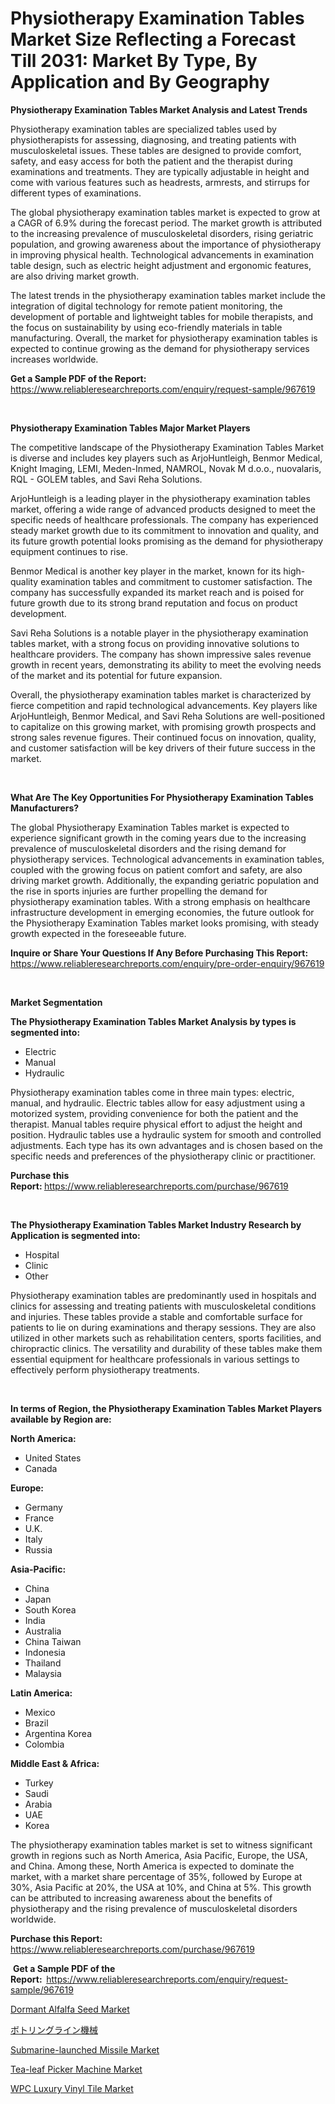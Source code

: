 <p><h1>Physiotherapy Examination Tables Market Size Reflecting a Forecast Till 2031: Market By Type, By Application and By Geography</h1></p><p><strong>Physiotherapy Examination Tables Market Analysis and Latest Trends</strong></p>
<p><p>Physiotherapy examination tables are specialized tables used by physiotherapists for assessing, diagnosing, and treating patients with musculoskeletal issues. These tables are designed to provide comfort, safety, and easy access for both the patient and the therapist during examinations and treatments. They are typically adjustable in height and come with various features such as headrests, armrests, and stirrups for different types of examinations.</p><p>The global physiotherapy examination tables market is expected to grow at a CAGR of 6.9% during the forecast period. The market growth is attributed to the increasing prevalence of musculoskeletal disorders, rising geriatric population, and growing awareness about the importance of physiotherapy in improving physical health. Technological advancements in examination table design, such as electric height adjustment and ergonomic features, are also driving market growth.</p><p>The latest trends in the physiotherapy examination tables market include the integration of digital technology for remote patient monitoring, the development of portable and lightweight tables for mobile therapists, and the focus on sustainability by using eco-friendly materials in table manufacturing. Overall, the market for physiotherapy examination tables is expected to continue growing as the demand for physiotherapy services increases worldwide.</p></p>
<p><strong>Get a Sample PDF of the Report:&nbsp;</strong> <a href="https://www.reliableresearchreports.com/enquiry/request-sample/967619">https://www.reliableresearchreports.com/enquiry/request-sample/967619</a></p>
<p>&nbsp;</p>
<p><strong>Physiotherapy Examination Tables Major Market Players</strong></p>
<p><p>The competitive landscape of the Physiotherapy Examination Tables Market is diverse and includes key players such as ArjoHuntleigh, Benmor Medical, Knight Imaging, LEMI, Meden-Inmed, NAMROL, Novak M d.o.o., nuovalaris, RQL - GOLEM tables, and Savi Reha Solutions.</p><p>ArjoHuntleigh is a leading player in the physiotherapy examination tables market, offering a wide range of advanced products designed to meet the specific needs of healthcare professionals. The company has experienced steady market growth due to its commitment to innovation and quality, and its future growth potential looks promising as the demand for physiotherapy equipment continues to rise.</p><p>Benmor Medical is another key player in the market, known for its high-quality examination tables and commitment to customer satisfaction. The company has successfully expanded its market reach and is poised for future growth due to its strong brand reputation and focus on product development.</p><p>Savi Reha Solutions is a notable player in the physiotherapy examination tables market, with a strong focus on providing innovative solutions to healthcare providers. The company has shown impressive sales revenue growth in recent years, demonstrating its ability to meet the evolving needs of the market and its potential for future expansion.</p><p>Overall, the physiotherapy examination tables market is characterized by fierce competition and rapid technological advancements. Key players like ArjoHuntleigh, Benmor Medical, and Savi Reha Solutions are well-positioned to capitalize on this growing market, with promising growth prospects and strong sales revenue figures. Their continued focus on innovation, quality, and customer satisfaction will be key drivers of their future success in the market.</p></p>
<p>&nbsp;</p>
<p><strong>What Are The Key Opportunities For Physiotherapy Examination Tables Manufacturers?</strong></p>
<p><p>The global Physiotherapy Examination Tables market is expected to experience significant growth in the coming years due to the increasing prevalence of musculoskeletal disorders and the rising demand for physiotherapy services. Technological advancements in examination tables, coupled with the growing focus on patient comfort and safety, are also driving market growth. Additionally, the expanding geriatric population and the rise in sports injuries are further propelling the demand for physiotherapy examination tables. With a strong emphasis on healthcare infrastructure development in emerging economies, the future outlook for the Physiotherapy Examination Tables market looks promising, with steady growth expected in the foreseeable future.</p></p>
<p><strong>Inquire or Share Your Questions If Any Before Purchasing This Report:</strong> <a href="https://www.reliableresearchreports.com/enquiry/pre-order-enquiry/967619">https://www.reliableresearchreports.com/enquiry/pre-order-enquiry/967619</a></p>
<p>&nbsp;</p>
<p><strong>Market Segmentation</strong></p>
<p><strong>The Physiotherapy Examination Tables Market Analysis by types is segmented into:</strong></p>
<p><ul><li>Electric</li><li>Manual</li><li>Hydraulic</li></ul></p>
<p><p>Physiotherapy examination tables come in three main types: electric, manual, and hydraulic. Electric tables allow for easy adjustment using a motorized system, providing convenience for both the patient and the therapist. Manual tables require physical effort to adjust the height and position. Hydraulic tables use a hydraulic system for smooth and controlled adjustments. Each type has its own advantages and is chosen based on the specific needs and preferences of the physiotherapy clinic or practitioner.</p></p>
<p><strong>Purchase this Report:&nbsp;</strong><a href="https://www.reliableresearchreports.com/purchase/967619">https://www.reliableresearchreports.com/purchase/967619</a></p>
<p>&nbsp;</p>
<p><strong>The Physiotherapy Examination Tables Market Industry Research by Application is segmented into:</strong></p>
<p><ul><li>Hospital</li><li>Clinic</li><li>Other</li></ul></p>
<p><p>Physiotherapy examination tables are predominantly used in hospitals and clinics for assessing and treating patients with musculoskeletal conditions and injuries. These tables provide a stable and comfortable surface for patients to lie on during examinations and therapy sessions. They are also utilized in other markets such as rehabilitation centers, sports facilities, and chiropractic clinics. The versatility and durability of these tables make them essential equipment for healthcare professionals in various settings to effectively perform physiotherapy treatments.</p></p>
<p>&nbsp;</p>
<p><strong>In terms of Region, the Physiotherapy Examination Tables Market Players available by Region are:</strong></p>
<p>
    <p> <strong> North America: </strong>
        <ul>
            <li>United States</li>
            <li>Canada</li>
        </ul>
        </p> 
    <p> <strong> Europe: </strong>
        <ul>
            <li>Germany</li>
            <li>France</li>
            <li>U.K.</li>
            <li>Italy</li>
            <li>Russia</li>
        </ul>
        </p> 
    <p> <strong> Asia-Pacific: </strong>
        <ul>
            <li>China</li>
            <li>Japan</li>
            <li>South Korea</li>
            <li>India</li>
            <li>Australia</li>
            <li>China Taiwan</li>
            <li>Indonesia</li>
            <li>Thailand</li>
            <li>Malaysia</li>
        </ul>
        </p> 
    <p> <strong> Latin America: </strong>
        <ul>
            <li>Mexico</li>
            <li>Brazil</li>
            <li>Argentina Korea</li>
            <li>Colombia</li>
        </ul>
        </p> 
    <p> <strong> Middle East & Africa: </strong>
        <ul>
            <li>Turkey</li>
            <li>Saudi</li>
            <li>Arabia</li>
            <li>UAE</li>
            <li>Korea</li>
        </ul>
    </p>
    </p>
<p><p>The physiotherapy examination tables market is set to witness significant growth in regions such as North America, Asia Pacific, Europe, the USA, and China. Among these, North America is expected to dominate the market, with a market share percentage of 35%, followed by Europe at 30%, Asia Pacific at 20%, the USA at 10%, and China at 5%. This growth can be attributed to increasing awareness about the benefits of physiotherapy and the rising prevalence of musculoskeletal disorders worldwide.</p></p>
<p><strong>Purchase this Report: </strong><a href="https://www.reliableresearchreports.com/purchase/967619">https://www.reliableresearchreports.com/purchase/967619</a></p>
<p>&nbsp;<strong>Get a Sample PDF of the Report:&nbsp;&nbsp;</strong><a href="https://www.reliableresearchreports.com/enquiry/request-sample/967619">https://www.reliableresearchreports.com/enquiry/request-sample/967619</a></p>
<p><strong></strong></p>
<p><p><a href="https://view.publitas.com/reportprime-1/global-dormant-alfalfa-seed-market-size-and-market-trends-insights-and-projections-from-2024-to-2031/">Dormant Alfalfa Seed Market</a></p><p><a href="https://medium.com/@kaiahuels2023/%E3%83%9C%E3%83%88%E3%83%AA%E3%83%B3%E3%82%B0%E3%83%A9%E3%82%A4%E3%83%B3%E6%A9%9F%E5%99%A8%E5%B8%82%E5%A0%B4%E8%A6%8F%E6%A8%A1%E3%81%AF-%E3%82%B0%E3%83%AD%E3%83%BC%E3%83%90%E3%83%AB%E7%94%A3%E6%A5%AD%E3%81%AB%E3%81%8A%E3%81%91%E3%82%8B%E6%9C%80%E3%82%82%E5%8A%B9%E6%9E%9C%E7%9A%84%E3%81%AA%E3%83%9E%E3%83%BC%E3%82%B1%E3%83%86%E3%82%A3%E3%83%B3%E3%82%B0%E3%83%81%E3%83%A3%E3%83%B3%E3%83%8D%E3%83%AB%E3%82%92%E6%98%8E%E3%82%89%E3%81%8B%E3%81%AB%E3%81%97%E3%81%BE%E3%81%99-931ab2efeb2d">ボトリングライン機械</a></p><p><a href="https://summer-dogwood-3e9.notion.site/Submarine-launched-Missile-Market-Dynamics-2024-2031-Also-about-Its-Market-Trends-Projections-and-086c5829f4a84566a8887dbf64983c09">Submarine-launched Missile Market</a></p><p><a href="https://forested-sushi-9b0.notion.site/Tea-leaf-Picker-Machine-Market-Dynamics-2024-2031-Also-about-Its-Market-Trends-Projections-and-Op-9e2e5c2369b7499e914ff3527334af77">Tea-leaf Picker Machine Market</a></p><p><a href="https://view.publitas.com/reportprime-1/wpc-luxury-vinyl-tile-market-insights-market-players-and-forecast-till-2031/">WPC Luxury Vinyl Tile Market</a></p></p>